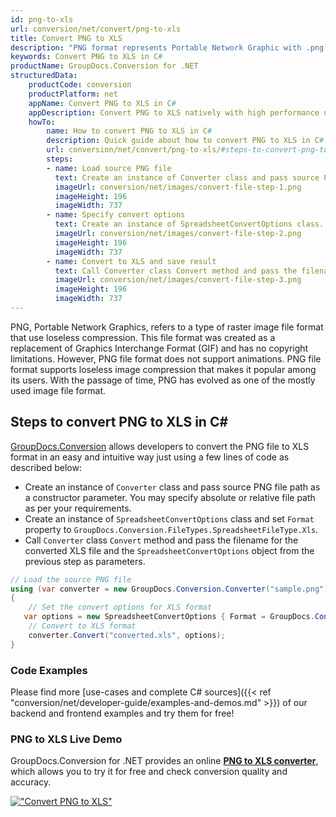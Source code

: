 ```yaml
---
id: png-to-xls
url: conversion/net/convert/png-to-xls
title: Convert PNG to XLS
description: "PNG format represents Portable Network Graphic with .png extension. Learn how to convert PNG to XLS file programmatically in C# language using GroupDocs.Conversion for .NET library."
keywords: Convert PNG to XLS in C#
productName: GroupDocs.Conversion for .NET
structuredData:
    productCode: conversion
    productPlatform: net
    appName: Convert PNG to XLS in C#
    appDescription: Convert PNG to XLS natively with high performance using C# language and server side GroupDocs.Conversion for .NET APIs, without the use of any software like Microsoft or Open Office.
    howTo:
        name: How to convert PNG to XLS in C# 
        description: Quick guide about how to convert PNG to XLS in C# with high performance and accuracy.
        url: conversion/net/convert/png-to-xls/#steps-to-convert-png-to-xls-in-c
        steps:
        - name: Load source PNG file 
          text: Create an instance of Converter class and pass source PNG file path as a constructor parameter. You may specify absolute or relative file path as per your requirements. 
          imageUrl: conversion/net/images/convert-file-step-1.png
          imageHeight: 196
          imageWidth: 737
        - name: Specify convert options 
          text: Create an instance of SpreadsheetConvertOptions class.
          imageUrl: conversion/net/images/convert-file-step-2.png
          imageHeight: 196
          imageWidth: 737
        - name: Convert to XLS and save result 
          text: Call Converter class Convert method and pass the filename for the converted HTML file and the SpreadsheetConvertOptions object from the previous step as parameters.
          imageUrl: conversion/net/images/convert-file-step-3.png
          imageHeight: 196
          imageWidth: 737
---
```


PNG, Portable Network Graphics, refers to a type of raster image file format that use loseless compression. This file format was created as a replacement of Graphics Interchange Format (GIF) and has no copyright limitations. However, PNG file format does not support animations. PNG file format supports loseless image compression that makes it popular among its users. With the passage of time, PNG has evolved as one of the mostly used image file format.

## Steps to convert PNG to XLS in C#

[GroupDocs.Conversion](https://products.groupdocs.com/conversion/net) allows developers to convert the PNG file to XLS format in an easy and intuitive way just using a few lines of code as described below:

* Create an instance of `Converter` class and pass source PNG file path as a constructor parameter. You may specify absolute or relative file path as per your requirements. 
* Create an instance of `SpreadsheetConvertOptions` class and set `Format` property to `GroupDocs.Conversion.FileTypes.SpreadsheetFileType.Xls`.
* Call `Converter` class `Convert` method and pass the filename for the converted XLS file and the `SpreadsheetConvertOptions` object from the previous step as parameters.

```csharp
// Load the source PNG file
using (var converter = new GroupDocs.Conversion.Converter("sample.png"))
{
    // Set the convert options for XLS format
   var options = new SpreadsheetConvertOptions { Format = GroupDocs.Conversion.FileTypes.SpreadsheetFileType.Xls };
    // Convert to XLS format
    converter.Convert("converted.xls", options);
}
```

### Code Examples

Please find more [use-cases and complete C# sources]({{< ref "conversion/net/developer-guide/examples-and-demos.md" >}}) of our backend and frontend examples and try them for free!

### PNG to XLS Live Demo

GroupDocs.Conversion for .NET provides an online [**PNG to XLS converter**](https://products.groupdocs.app/conversion/png-to-xls), which allows you to try it for free and check conversion quality and accuracy.

[!["Convert PNG to XLS"](conversion/net/images/convert-to-xls/convert-png-to-xls.png)](https://products.groupdocs.app/conversion/png-to-xls)